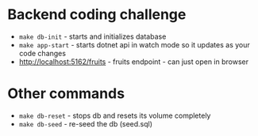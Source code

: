 # Backend coding challenge

- `make db-init` - starts and initializes database
- `make app-start` - starts dotnet api in watch mode so it updates as your code changes
- [http://localhost:5162/fruits](http://localhost:5162/fruits) - fruits endpoint - can just open in browser

# Other commands
- `make db-reset` - stops db and resets its volume completely
- `make db-seed` - re-seed the db (seed.sql)
